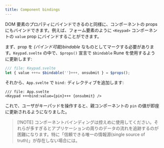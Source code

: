 ```yaml
---
title: Component bindings
---
```


DOM 要素のプロパティにバインドできるのと同様に、コンポーネントの props にもバインドできます。例えば、フォーム要素のように `<Keypad>` コンポーネントの `value` prop にバインドすることができます。

まず、prop を _(バインド可能)bindable_ なものとしてマークする必要があります。`Keypad.svelte` の中で、`$props()` 宣言で `$bindable` Rune を使用するように更新します:

```js
/// file: Keypad.svelte
let { value +++= $bindable('')+++, onsubmit } = $props();
```

それから、`App.svelte` で `bind:` ディレクティブを追加します:

```svelte
/// file: App.svelte
<Keypad +++bind:value={pin}+++ {onsubmit} />
```

これで、ユーザがキーパッドを操作すると、親コンポーネントの `pin` の値が即座に更新されるようになりました。

> [!NOTE] コンポーネントバインディングは控えめに使用してください。それらが多すぎるとアプリケーションの周りのデータの流れを追跡するのが困難になります。特に「信頼できる唯一の情報源(single source of truth)」が存在しない場合には。
